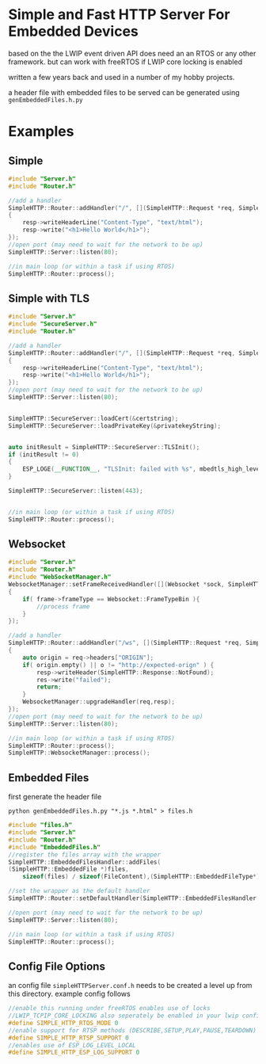 # Simple and Fast HTTP Server For Embedded Devices
based on the the LWIP event driven API does need an an RTOS or any other framework.
but can work with freeRTOS if LWIP core locking is enabled

written a few years back and used in a number of my hobby projects.

a header file with embedded files to be served can be generated using
`genEmbeddedFiles.h.py`
# Examples #

## Simple ##

```cpp
#include "Server.h"
#include "Router.h"

//add a handler
SimpleHTTP::Router::addHandler("/", [](SimpleHTTP::Request *req, SimpleHTTP::Response *resp)
{
    resp->writeHeaderLine("Content-Type", "text/html");
    resp->write("<h1>Hello World</h1>");
});
//open port (may need to wait for the network to be up)
SimpleHTTP::Server::listen(80);

//in main loop (or within a task if using RTOS)
SimpleHTTP::Router::process();
```

## Simple with TLS ##

```cpp
#include "Server.h"
#include "SecureServer.h"
#include "Router.h"

//add a handler
SimpleHTTP::Router::addHandler("/", [](SimpleHTTP::Request *req, SimpleHTTP::Response *resp)
{
    resp->writeHeaderLine("Content-Type", "text/html");
    resp->write("<h1>Hello World</h1>");
});
//open port (may need to wait for the network to be up)
SimpleHTTP::Server::listen(80);


SimpleHTTP::SecureServer::loadCert(&certstring);
SimpleHTTP::SecureServer::loadPrivateKey(&privatekeyString);


auto initResult = SimpleHTTP::SecureServer::TLSInit();
if (initResult != 0)
{
    ESP_LOGE(__FUNCTION__, "TLSInit: failed with %s", mbedtls_high_level_strerr(initResult));
}

SimpleHTTP::SecureServer::listen(443);


//in main loop (or within a task if using RTOS)
SimpleHTTP::Router::process();
```

## Websocket ##


```cpp
#include "Server.h"
#include "Router.h"
#include "WebSocketManager.h"
WebsocketManager::setFrameReceivedHandler([](Websocket *sock, SimpleHTTP::Websocket::Frame *frame)
{
    if( frame->frameType == Websocket::FrameTypeBin ){
        //process frame
    } 
});

//add a handler
SimpleHTTP::Router::addHandler("/ws", [](SimpleHTTP::Request *req, SimpleHTTP::Response *resp)
{
    auto origin = req->headers["ORIGIN"];
    if( origin.empty() || o != "http://expected-orign" ) {
        resp->writeHeader(SimpleHTTP::Response::NotFound);
        res->write("failed");
        return;
    }
    WebsocketManager::upgradeHandler(req,resp); 
});
//open port (may need to wait for the network to be up)
SimpleHTTP::Server::listen(80);

//in main loop (or within a task if using RTOS)
SimpleHTTP::Router::process();
SimpleHTTP::WebsocketManager::process();
```

## Embedded Files

first generate the header file

`python genEmbeddedFiles.h.py "*.js *.html" > files.h`

```cpp
#include "files.h"
#include "Server.h"
#include "Router.h"
#include "EmbeddedFiles.h"
//register the files array with the wrapper
SimpleHTTP::EmbeddedFilesHandler::addFiles(
(SimpleHTTP::EmbeddedFile *)files,
    sizeof(files) / sizeof(FileContent),(SimpleHTTP::EmbeddedFileType*)filesType);

//set the wrapper as the default handler
SimpleHTTP::Router::setDefaultHandler(SimpleHTTP::EmbeddedFilesHandler::embeddedFilesHandler);

//open port (may need to wait for the network to be up)
SimpleHTTP::Server::listen(80);

//in main loop (or within a task if using RTOS)
SimpleHTTP::Router::process();
```
## Config File Options

an config file `simpleHTTPServer.conf.h` needs to be created a level up from this directory.
example config follows

```c
//enable this running under freeRTOS enables use of locks
//LWIP_TCPIP_CORE_LOCKING also seperately be enabled in your lwip config
#define SIMPLE_HTTP_RTOS_MODE 0
//enable support for RTSP methods (DESCRIBE,SETUP,PLAY,PAUSE,TEARDOWN)
#define SIMPLE_HTTP_RTSP_SUPPORT 0
//enables use of ESP_LOG_LEVEL_LOCAL
#define SIMPLE_HTTP_ESP_LOG_SUPPORT 0
```
